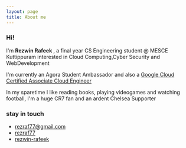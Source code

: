 ```yaml
---
layout: page
title: About me
---
```


### Hi! 
<p>
I'm <strong>Rezwin Rafeek </strong> , a final year CS Engineering student @ MESCE Kuttippuram interested in Cloud Computing,Cyber Security and WebDevelopment
</p>
<p>
I'm currently an Agora Student Ambassador and also a <a href="https://www.credential.net/8l14wlvo?key=e0654b6f6ae429c8e1096602b9fd10c485bdac1ef9d0427e0bed6450f23cb913">Google Cloud Certified Associate Cloud Engineer</a>
</p>
<p>
 In my sparetime I like reading books, playing videogames and watching football, I'm a huge CR7 fan and an ardent Chelsea Supporter
</p>

### stay in touch
* [<span class="fas fa-envelope"></span> rezraf77@gmail.com](mailto:rezraf77@gmail.com)
* [<span class="fab fa-github"></span> rezraf77](https://github.com/rezraf77)
* [<span class="fab fa-linkedin"></span> rezwin-rafeek](https://www.linkedin.com/in/rezwin-rafeek/)




